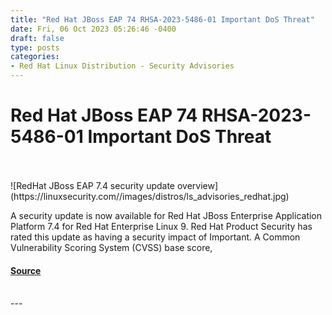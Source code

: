 ```yaml
---
title: "Red Hat JBoss EAP 74 RHSA-2023-5486-01 Important DoS Threat"
date: Fri, 06 Oct 2023 05:26:46 -0400
draft: false
type: posts
categories: 
- Red Hat Linux Distribution - Security Advisories
---
```

# Red Hat JBoss EAP 74 RHSA-2023-5486-01 Important DoS Threat

<br/>

<br/>
![RedHat JBoss EAP 7.4 security update overview](https://linuxsecurity.com//images/distros/ls_advisories_redhat.jpg)

A security update is now available for Red Hat JBoss Enterprise Application Platform 7.4 for Red Hat Enterprise Linux 9. Red Hat Product Security has rated this update as having a security impact of Important. A Common Vulnerability Scoring System (CVSS) base score,

#### [Source](https://linuxsecurity.com/advisories/red-hat/redhat-rhsa-2023-5486-01-important-red-hat-jboss-enterprise-application-h9ea4znbbllb)

<br/>
---
